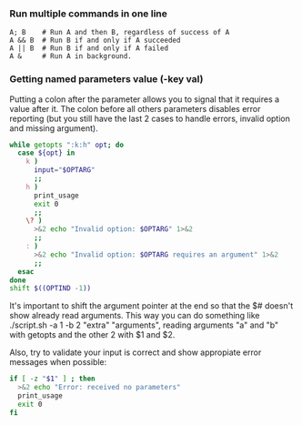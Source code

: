 
### Run multiple commands in one line

```
A; B    # Run A and then B, regardless of success of A
A && B  # Run B if and only if A succeeded
A || B  # Run B if and only if A failed
A &     # Run A in background.
```

### Getting named parameters value (-key val)

Putting a colon after the parameter allows you to signal that it requires a value after it. The colon before all others parameters disables error reporting (but you still have the last 2 cases to handle errors, invalid option and missing argument).

```sh
while getopts ":k:h" opt; do
  case ${opt} in
    k )
      input="$OPTARG"
      ;;
    h )
      print_usage
      exit 0
      ;;
    \? )
      >&2 echo "Invalid option: $OPTARG" 1>&2
      ;;
    : )
      >&2 echo "Invalid option: $OPTARG requires an argument" 1>&2
      ;;
  esac
done
shift $((OPTIND -1))
``` 

It's important to shift the argument pointer at the end so that the $# doesn't show already read arguments. This way you can do something like ./script.sh -a 1 -b 2 "extra" "arguments", reading arguments "a" and "b" with getopts and the other 2 with $1 and $2.

Also, try to validate your input is correct and show appropiate error messages when possible:

```sh
if [ -z "$1" ] ; then
  >&2 echo "Error: received no parameters"
  print_usage
  exit 0
fi
```

